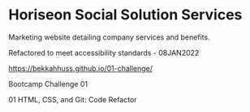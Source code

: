 # Horiseon Social Solution Services 

Marketing website detailing company services and benefits. 

Refactored to meet accessibility standards - 08JAN2022 

https://bekkahhuss.github.io/01-challenge/

Bootcamp Challenge 01 

01 HTML, CSS, and Git: Code Refactor

